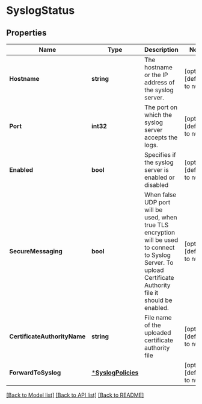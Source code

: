 # SyslogStatus

## Properties
Name | Type | Description | Notes
------------ | ------------- | ------------- | -------------
**Hostname** | **string** | The hostname or the IP address of the syslog server. | [optional] [default to null]
**Port** | **int32** | The port on which the syslog server accepts the logs. | [optional] [default to null]
**Enabled** | **bool** | Specifies if the syslog server is enabled or disabled | [optional] [default to null]
**SecureMessaging** | **bool** | When false UDP port will be used, when true TLS encryption will be used to connect to Syslog Server. To upload Certificate Authority file it should be enabled. | [optional] [default to null]
**CertificateAuthorityName** | **string** | File name of the uploaded certificate authority file | [optional] [default to null]
**ForwardToSyslog** | [***SyslogPolicies**](SyslogPolicies.md) |  | [optional] [default to null]

[[Back to Model list]](../README.md#documentation-for-models) [[Back to API list]](../README.md#documentation-for-api-endpoints) [[Back to README]](../README.md)

